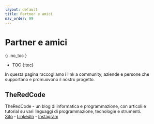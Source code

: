```yaml
---
layout: default
title: Partner e amici
nav_order: 99
---
```


<!-- prettier-ignore-start -->
# Partner e amici
{: .no_toc }

- TOC
{:toc}

<!-- prettier-ignore-end -->

In questa pagina raccogliamo i link a community, aziende e persone che supportano e promuovono il nostro progetto.

## TheRedCode

TheRedCode - un blog di informatica e programmazione, con articoli e tutorial su vari linguaggi di programmazione, tecnologie e strumenti.  
[Sito](https://theredcode.it) - [LinkedIn](https://www.linkedin.com/company/theredcode-it) - [Instagram](https://www.instagram.com/theredcode_it)
